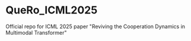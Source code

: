 # QueRo_ICML2025
Official repo for ICML 2025 paper "Reviving the Cooperation Dynamics in Multimodal Transformer"

